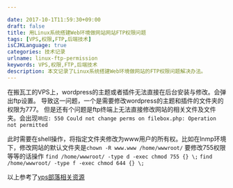 ```yaml
---

date: 2017-10-1T11:59:30+09:00
draft: false
title: 用Linux系统搭建Web环境做网站网站FTP权限问题
tags: [VPS,权限,FTP,后端技术]
isCJKLanguage: true
categories: 技术记录
urlname: linux-ftp-permission
keywords: VPS,权限,FTP,后端技术
description: 本文记录了Linux系统搭建Web环境做网站的FTP权限问题解决办法。
---
```


在搬瓦工的VPS上，wordpress的主题或者插件无法直接在后台安装与修改。会弹出ftp设置。
导致这一问题，一个是需要修改wordpress的主题和插件的文件夹的权限为777。
但是还有个问题是ftp终端上无法直接修改网站的相关文件及文件夹。会出现`响应:	550 Could not change perms on filebox.php: Operation not permitted`
<!--more-->
此时需要在shell操作，将指定文件夹修改为www用户的所有权。比如在lnmp环境下，修改网站的默认文件夹是`chown -R www.www /home/wwwroot/` 要修改755权限等等的话操作
`find /home/wwwroot/ -type d -exec chmod 755 {} \;`
`find /home/wwwroot/ -type f -exec chmod 644 {} \;`

以上参考了[vps部落相关资源](https://www.vpsbuluo.com/jiaocheng/47.html)
